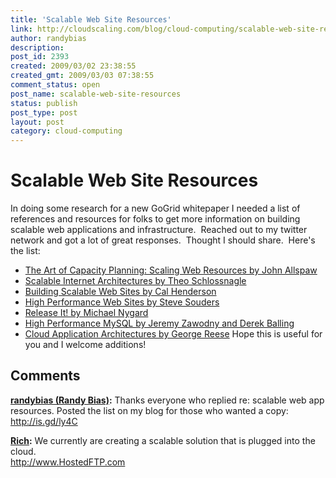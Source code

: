 ```yaml
---
title: 'Scalable Web Site Resources'
link: http://cloudscaling.com/blog/cloud-computing/scalable-web-site-resources/
author: randybias
description: 
post_id: 2393
created: 2009/03/02 23:38:55
created_gmt: 2009/03/03 07:38:55
comment_status: open
post_name: scalable-web-site-resources
status: publish
post_type: post
layout: post
category: cloud-computing
---
```


# Scalable Web Site Resources

In doing some research for a new GoGrid whitepaper I needed a list of references and resources for folks to get more information on building scalable web applications and infrastructure.  Reached out to my twitter network and got a lot of great responses.  Thought I should share.  Here's the list: 

  * [The Art of Capacity Planning: Scaling Web Resources by John Allspaw](http://www.amazon.com/Art-Capacity-Planning-Scaling-Resources/dp/0596518579)
  * [Scalable Internet Architectures by Theo Schlossnagle](http://www.amazon.com/Scalable-Internet-Architectures-Developers-Library/dp/067232699X)
  * [Building Scalable Web Sites by Cal Henderson](http://www.amazon.com/Building-Scalable-Web-Sites-applications/dp/0596102356/ref=pd_sim_dbs_b_5)
  * [High Performance Web Sites by Steve Souders](http://www.amazon.com/High-Performance-Web-Sites-Essential/dp/0596529309/ref=pd_sim_dbs_b_3)
  * [Release It! by Michael Nygard](http://www.amazon.com/Release-Production-Ready-Software-Pragmatic-Programmers/dp/0978739213)
  * [High Performance MySQL by Jeremy Zawodny and Derek Balling](http://www.amazon.com/High-Performance-MySQL-Jeremy-Zawodny/dp/0596003064)
  * [Cloud Application Architectures by George Reese](http://www.amazon.com/Cloud-Application-Architectures-Applications-Infrastructure/dp/0596156367)
Hope this is useful for you and I welcome additions!

## Comments

**[randybias (Randy Bias)](#77 "2009-03-03 07:42:54"):** Thanks everyone who replied re: scalable web app resources. Posted the list on my blog for those who wanted a copy: http://is.gd/ly4C

**[Rich](#78 "2009-03-25 10:01:00"):** We currently are creating a scalable solution that is plugged into the cloud.  
<http://www.HostedFTP.com>

